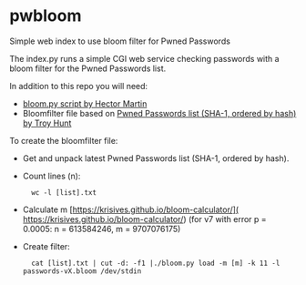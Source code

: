 # pwbloom
Simple web index to use bloom filter for Pwned Passwords

The index.py runs a simple CGI web service checking passwords with a bloom filter for
the Pwned Passwords list.

In addition to this repo you will need:

* [bloom.py script by Hector Martin](
  https://gist.github.com/marcan/23e1ec416bf884dcd7f0e635ce5f2724)
* Bloomfilter file based on [Pwned Passwords list (SHA-1, ordered by hash) by Troy
  Hunt](https://haveibeenpwned.com/Passwords)

To create the bloomfilter file:

* Get and unpack latest Pwned Passwords list (SHA-1, ordered by hash).

* Count lines (n):

        wc -l [list].txt

* Calculate m [https://krisives.github.io/bloom-calculator/](
  https://krisives.github.io/bloom-calculator/) (for v7 with error p = 0.0005: n =
  613584246, m = 9707076175)

* Create filter:

        cat [list].txt | cut -d: -f1 |./bloom.py load -m [m] -k 11 -l passwords-vX.bloom /dev/stdin
